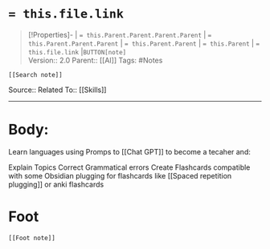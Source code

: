 # `= this.file.link`
>[!Properties]- | `= this.Parent.Parent.Parent.Parent` |  `= this.Parent.Parent.Parent` | `= this.Parent.Parent` | `= this.Parent` | `= this.file.link` |`BUTTON[note]`  
>Version:: 2.0
>Parent:: [[AI]]
>Tags: #Notes
```meta-bind-embed
[[Search note]]
```
Source:: 
Related To:: [[Skills]]
***
# Body:

Learn languages using Promps to [[Chat GPT]] to become a tecaher and:

Explain Topics
Correct Grammatical errors
Create  Flashcards compatible with some Obsidian plugging for flashcards like [[Spaced repetition plugging]] or anki flashcards






# Foot
```meta-bind-embed
[[Foot note]]
``` 